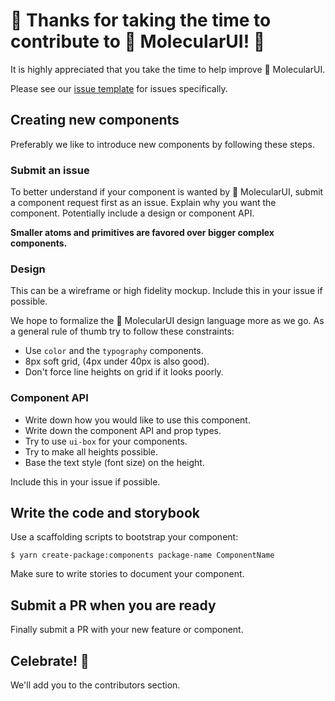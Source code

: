 # 🎉 Thanks for taking the time to contribute to 🌲 MolecularUI! 🎉

It is highly appreciated that you take the time to help improve 🌲 MolecularUI.

Please see our [issue template](ISSUE_TEMPLATE.md) for issues specifically.

## Creating new components

Preferably we like to introduce new components by following these steps.

### Submit an issue

To better understand if your component is wanted by 🌲 MolecularUI,
submit a component request first as an issue.
Explain why you want the component.
Potentially include a design or component API.

**Smaller atoms and primitives are favored over bigger complex components.**

### Design

This can be a wireframe or high fidelity mockup.
Include this in your issue if possible.

We hope to formalize the 🌲 MolecularUI design language more as we go.
As a general rule of thumb try to follow these constraints:

- Use `color` and the `typography` components.
- 8px soft grid, (4px under 40px is also good).
- Don't force line heights on grid if it looks poorly.

### Component API

- Write down how you would like to use this component.
- Write down the component API and prop types.
- Try to use `ui-box` for your components.
- Try to make all heights possible.
- Base the text style (font size) on the height.

Include this in your issue if possible.

## Write the code and storybook

Use a scaffolding scripts to bootstrap your component:

```
$ yarn create-package:components package-name ComponentName
```

Make sure to write stories to document your component.

## Submit a PR when you are ready

Finally submit a PR with your new feature or component.

## Celebrate! 🎉

We'll add you to the contributors section.
